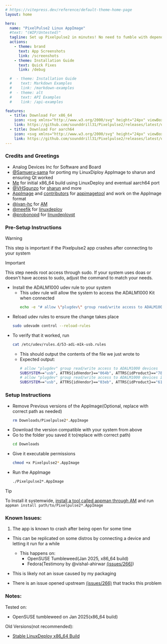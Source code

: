 ```yaml
---
# https://vitepress.dev/reference/default-theme-home-page
layout: home

hero:
  name: "PixelPulse2 Linux AppImage"
  #text: "(WIP/Untested)"
  tagline: Set up Pixelpulse2 in minutes! No need to fumble with dependencies before class
  actions:
    - theme: brand
      text: App Screenshots
      link: /screenshots
    - theme: Installation Guide
      text: Quick Fixes
      link: /debug

  #  - theme: Installation Guide
  #    text: Markdown Examples
  #    link: /markdown-examples
  #  - theme: alt
  #    text: API Examples
  #    link: /api-examples

features:
  - title: Download For x86_64
    icon: <svg xmlns="http://www.w3.org/2000/svg" height="24px" viewBox="0 -960 960 960" width="24px" fill="#6a5acd"><path d="M480-320 280-520l56-58 104 104v-326h80v326l104-104 56 58-200 200ZM240-160q-33 0-56.5-23.5T160-240v-120h80v120h480v-120h80v120q0 33-23.5 56.5T720-160H240Z"/></svg>
    link: https://github.com/sounddrill31/Pixelpulse2/releases/latest/download/Pixelpulse2-test-anylinux-x86_64.AppImage
  - title: Download For aarch64
    icon: <svg xmlns="http://www.w3.org/2000/svg" height="24px" viewBox="0 -960 960 960" width="24px" fill="#6a5acd"><path d="M480-320 280-520l56-58 104 104v-326h80v326l104-104 56 58-200 200ZM240-160q-33 0-56.5-23.5T160-240v-120h80v120h480v-120h80v120q0 33-23.5 56.5T720-160H240Z"/></svg>
    link: https://github.com/sounddrill31/Pixelpulse2/releases/latest/download/Pixelpulse2-test-anylinux-aarch64.AppImage
---
```


### Credits and Greetings
- Analog Devices Inc for Software and Board
- [@Samueru-sama](https://github.com/samueru-sama) for porting my LinuxDiploy AppImage to sharun and ensuring Qt worked
- [Me](https://sounddrill31.github.io/) for initial x86_64 build using LinuxDeploy and eventual aarch64 port 
- [@VHSgunzo](https://vhsgunzo.github.io/) for [sharun](https://github.com/VHSgunzo/sharun) and more
- [AppImage](https://github.com/AppImage) and [contributors](https://github.com/AppImage/appimagetool/graphs/contributors) for [appimagetool](https://github.com/AppImage/appimagetool) and work on the AppImage format
- [@ivan-hc](https://github.com/ivan-hc) for [AM](https://github.com/ivan-hc/AM)
- [@meefik](https://meefik.github.io/) for [linuxdeploy](https://github.com/meefik/linuxdeploy)
- [@probonopd](https://github.com/probonopd) for [linuxdeployqt](https://github.com/probonopd/linuxdeployqt)
### Pre-Setup Instructions
> [!WARNING]
> This step is important if the Pixelpulse2 app crashes after connecting to your system

> [!IMPORTANT]
> This step needs root access through sudo. If your system uses doas or doesn't have access to sudo, adjust the command to match your needs.

- Install the ADALM1000 udev rule to your system
  - This udev rule will allow the system to access the ADALM1000 Kit when connected 
    ```bash
    echo -e "# allow \"plugdev\" group read/write access to ADALM1000 devices\nSUBSYSTEM==\"usb\", ATTRS{idVendor}==\"064b\", ATTRS{idProduct}==\"784c\", MODE=\"0664\", GROUP=\"plugdev\", TAG+=\"uaccess\"\n# allow \"plugdev\" group read/write access to ADALM1000 devices in SAM-BA mode\nSUBSYSTEM==\"usb\", ATTRS{idVendor}==\"03eb\", ATTRS{idProduct}==\"6124\", MODE=\"0664\", GROUP=\"plugdev\", TAG+=\"uaccess\"" | sudo tee /etc/udev/rules.d/53-adi-m1k-usb.rules
    ```
-   Reload udev rules to ensure the change takes place
    ```bash
    sudo udevadm control --reload-rules
    ```
- To verify that it worked, run
    ```bash
    cat /etc/udev/rules.d/53-adi-m1k-usb.rules
    ```
  - This should output the contents of the file we just wrote to
  - Expected output:
    ```bash
    # allow "plugdev" group read/write access to ADALM1000 devices
    SUBSYSTEM=="usb", ATTRS{idVendor}=="064b", ATTRS{idProduct}=="784c", MODE="0664", GROUP="plugdev", TAG+="uaccess"
    # allow "plugdev" group read/write access to ADALM1000 devices in SAM-BA mode
    SUBSYSTEM=="usb", ATTRS{idVendor}=="03eb", ATTRS{idProduct}=="6124", MODE="0664", GROUP="plugdev", TAG+="uaccess"
    ```

### Setup Instructions
- Remove Previous versions of the AppImage(Optional, replace with correct path as needed)
  ```bash
  rm Downloads/Pixelpulse2*.AppImage
  ```
- Download the version compatible with your system from above
- Go to the folder you saved it to(replace with correct path)
  ```bash
  cd Downloads
  ```
- Give it executable permissions
  ```bash
  chmod +x Pixelpulse2*.AppImage
  ```
- Run the AppImage
  ```bash
  ./Pixelpulse2*.AppImage
  ```

> [!TIP]
> To Install it systemwide, [install a tool called appman through AM](https://github.com/ivan-hc/AM) and run `appman install path/to/Pixelpulse2*.AppImage`

### Known Issues:
1. The app is known to crash after being open for some time
  - This can be replicated on some distros by connecting a device and letting it run for a while
    - This happens on:
      - OpenSUSE Tumbleweed(Jan 2025, x86_64 build)
      - Fedora(Testimony by @vishal-ahirwar [(issues/266)](https://github.com/analogdevicesinc/Pixelpulse2/issues/266#issuecomment-2563701732))
      
  - This is likely not an issue caused by my packaging
  - There is an issue opened upstream [(issues/266)](https://github.com/analogdevicesinc/Pixelpulse2/issues/266) that tracks this problem

### Notes:
Tested on:
- OpenSUSE tumbleweed on Jan 2025(x86_64 build)

Old Versions(not recommended):
- [Stable LinuxDeploy x86_64 Build](https://github.com/sounddrill31/Pixelpulse2/releases/download/12639488881/Pixelpulse2-1.0-x86_64.AppImage)

